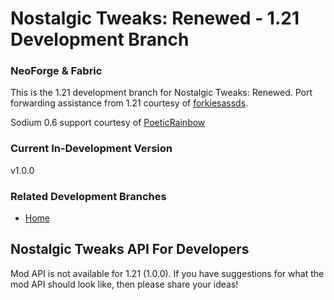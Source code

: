 # Nostalgic Tweaks: Renewed - 1.21 Development Branch

### NeoForge & Fabric

This is the 1.21 development branch for Nostalgic Tweaks: Renewed.
Port forwarding assistance from 1.21 courtesy
of [forkiesassds](https://github.com/forkiesassds/Nostalgic-Tweaks/tree/1.21).

Sodium 0.6 support courtesy of [PoeticRainbow](https://github.com/PoeticRainbow/Nostalgic-Tweaks/tree/1.21)

### Current In-Development Version

v1.0.0

### Related Development Branches

- [Home](https://github.com/MC-Legacy-Projects/Nostalgic-Tweaks-Renewed)

## Nostalgic Tweaks API For Developers

Mod API is not available for 1.21 (1.0.0). If you have suggestions for what the mod API should look like, then please
share your ideas!
